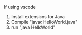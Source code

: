 If using vscode
1. Install extensions for Java
2. Compile "javac HelloWorld.java"
3. run "java HelloWorld"
